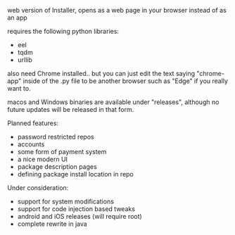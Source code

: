 web version of Installer, opens as a web page in your browser instead of as an app

requires the following python libraries:

- eel
- tqdm
- urllib

also need Chrome installed.. but you can just edit the text saying "chrome-app" inside of the .py file to be another browser such as "Edge" if you really want to.

macos and Windows binaries are available under "releases",
although no future updates will be released in that form.


Planned features:

- password restricted repos
- accounts
- some form of payment system 
- a nice modern UI
- package description pages 
- defining package install location in repo

Under consideration:

- support for system modifications 
- support for code injection based tweaks 
- android and iOS releases (will require root) 
- complete rewrite in java
